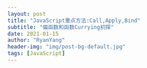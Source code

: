 ```yaml
---
layout: post
title: "JavaScript重点方法:Call,Apply,Bind"
subtitle: "偏函数和函数Currying初探"
date: 2021-01-15
author: "RyanYang"
header-img: "img/post-bg-default.jpg"
tags: [JavaScript]
---
```


